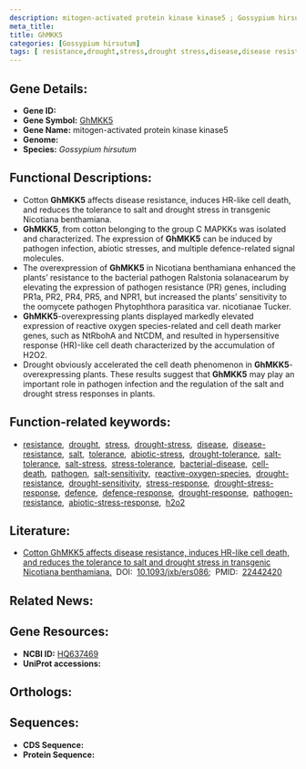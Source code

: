 ```yaml
---
description: mitogen-activated protein kinase kinase5 ; Gossypium hirsutum
meta_title:
title: GhMKK5
categories: [Gossypium hirsutum]
tags: [ resistance,drought,stress,drought stress,disease,disease resistance,salt,tolerance,abiotic stress,drought tolerance,salt tolerance,salt stress,stress tolerance,bacterial disease,cell death,pathogen,salt sensitivity,reactive oxygen species,drought resistance,drought sensitivity,stress response,drought stress response,defence,defence response,drought response,pathogen resistance,abiotic stress response,h2o2 ]
---
```


## Gene Details:
- **Gene ID:** []()
- **Gene Symbol:** <u>GhMKK5</u>
- **Gene Name:** mitogen-activated protein kinase kinase5
- **Genome:** []()
- **Species:** *Gossypium hirsutum*

## Functional Descriptions:
   - Cotton **GhMKK5** affects disease resistance, induces HR-like cell death, and reduces the tolerance to salt and drought stress in transgenic Nicotiana benthamiana.
   - **GhMKK5**, from cotton belonging to the group C MAPKKs was isolated and characterized. The expression of **GhMKK5** can be induced by pathogen infection, abiotic stresses, and multiple defence-related signal molecules.
   - The overexpression of **GhMKK5** in Nicotiana benthamiana enhanced the plants’ resistance to the bacterial pathogen Ralstonia solanacearum by elevating the expression of pathogen resistance (PR) genes, including PR1a, PR2, PR4, PR5, and NPR1, but increased the plants’ sensitivity to the oomycete pathogen Phytophthora parasitica var. nicotianae Tucker.
   - **GhMKK5**-overexpressing plants displayed markedly elevated expression of reactive oxygen species-related and cell death marker genes, such as NtRbohA and NtCDM, and resulted in hypersensitive response (HR)-like cell death characterized by the accumulation of H2O2.
   - Drought obviously accelerated the cell death phenomenon in **GhMKK5**-overexpressing plants. These results suggest that **GhMKK5** may play an important role in pathogen infection and the regulation of the salt and drought stress responses in plants.

## Function-related keywords:
   - [resistance](/tags/resistance/),&nbsp;&nbsp;[drought](/tags/drought/),&nbsp;&nbsp;[stress](/tags/stress/),&nbsp;&nbsp;[drought-stress](/tags/drought-stress/),&nbsp;&nbsp;[disease](/tags/disease/),&nbsp;&nbsp;[disease-resistance](/tags/disease-resistance/),&nbsp;&nbsp;[salt](/tags/salt/),&nbsp;&nbsp;[tolerance](/tags/tolerance/),&nbsp;&nbsp;[abiotic-stress](/tags/abiotic-stress/),&nbsp;&nbsp;[drought-tolerance](/tags/drought-tolerance/),&nbsp;&nbsp;[salt-tolerance](/tags/salt-tolerance/),&nbsp;&nbsp;[salt-stress](/tags/salt-stress/),&nbsp;&nbsp;[stress-tolerance](/tags/stress-tolerance/),&nbsp;&nbsp;[bacterial-disease](/tags/bacterial-disease/),&nbsp;&nbsp;[cell-death](/tags/cell-death/),&nbsp;&nbsp;[pathogen](/tags/pathogen/),&nbsp;&nbsp;[salt-sensitivity](/tags/salt-sensitivity/),&nbsp;&nbsp;[reactive-oxygen-species](/tags/reactive-oxygen-species/),&nbsp;&nbsp;[drought-resistance](/tags/drought-resistance/),&nbsp;&nbsp;[drought-sensitivity](/tags/drought-sensitivity/),&nbsp;&nbsp;[stress-response](/tags/stress-response/),&nbsp;&nbsp;[drought-stress-response](/tags/drought-stress-response/),&nbsp;&nbsp;[defence](/tags/defence/),&nbsp;&nbsp;[defence-response](/tags/defence-response/),&nbsp;&nbsp;[drought-response](/tags/drought-response/),&nbsp;&nbsp;[pathogen-resistance](/tags/pathogen-resistance/),&nbsp;&nbsp;[abiotic-stress-response](/tags/abiotic-stress-response/),&nbsp;&nbsp;[h2o2](/tags/h2o2/)

## Literature:
   - [Cotton GhMKK5 affects disease resistance, induces HR-like cell death, and reduces the tolerance to salt and drought stress in transgenic Nicotiana benthamiana.](https://doi.org/10.1093/jxb/ers086)&nbsp;&nbsp;DOI:&nbsp;&nbsp;[10.1093/jxb/ers086](https://doi.org/10.1093/jxb/ers086);&nbsp;&nbsp;PMID:&nbsp;&nbsp;[22442420](https://pubmed.ncbi.nlm.nih.gov/22442420/)

## Related News:

## Gene Resources:
- **NCBI ID:**  [HQ637469](https://www.ncbi.nlm.nih.gov/gene/?term=HQ637469)
- **UniProt accessions:**  [](https://www.uniprot.org/uniprotkb//entry)

## Orthologs:

## Sequences:
- **CDS Sequence:**
- **Protein Sequence:**
